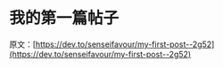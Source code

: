 # 我的第一篇帖子

原文：[https://dev.to/senseifavour/my-first-post--2g52](https://dev.to/senseifavour/my-first-post--2g52)